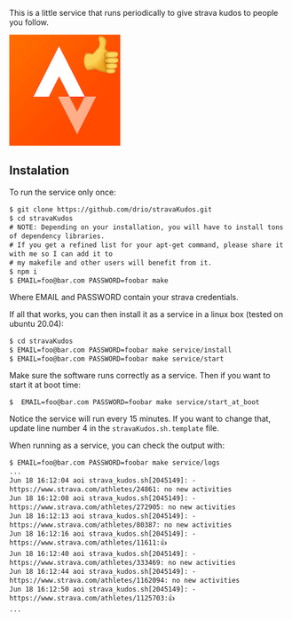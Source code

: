 This is a little service that runs periodically to give strava kudos to people you follow.

![](./stravaKudos.png)

## Instalation

To run the service only once:

```
$ git clone https://github.com/drio/stravaKudos.git
$ cd stravaKudos
# NOTE: Depending on your installation, you will have to install tons of dependency libraries.
# If you get a refined list for your apt-get command, please share it with me so I can add it to 
# my makefile and other users will benefit from it.
$ npm i
$ EMAIL=foo@bar.com PASSWORD=foobar make 

```

Where EMAIL and PASSWORD contain your strava credentials.

If all that works, you can then install it as a service in a linux box (tested
on ubuntu 20.04):

```
$ cd stravaKudos
$ EMAIL=foo@bar.com PASSWORD=foobar make service/install
$ EMAIL=foo@bar.com PASSWORD=foobar make service/start
```

Make sure the software runs correctly as a service. Then if you want to start it
at boot time:

```
$  EMAIL=foo@bar.com PASSWORD=foobar make service/start_at_boot
```

Notice the service will run every 15 minutes. If you want to change that, update line number 4 in the
`stravaKudos.sh.template` file.

When running as a service, you can check the output with:

```
$ EMAIL=foo@bar.com PASSWORD=foobar make service/logs
...
Jun 18 16:12:04 aoi strava_kudos.sh[2045149]: - https://www.strava.com/athletes/24861: no new activities
Jun 18 16:12:08 aoi strava_kudos.sh[2045149]: - https://www.strava.com/athletes/272905: no new activities
Jun 18 16:12:13 aoi strava_kudos.sh[2045149]: - https://www.strava.com/athletes/80387: no new activities
Jun 18 16:12:16 aoi strava_kudos.sh[2045149]: - https://www.strava.com/athletes/11611:👍
Jun 18 16:12:40 aoi strava_kudos.sh[2045149]: - https://www.strava.com/athletes/333469: no new activities
Jun 18 16:12:44 aoi strava_kudos.sh[2045149]: - https://www.strava.com/athletes/1162094: no new activities
Jun 18 16:12:50 aoi strava_kudos.sh[2045149]: - https://www.strava.com/athletes/1125703:👍
...
```
